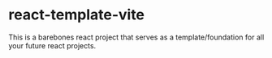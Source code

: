 # react-template-vite
This is a barebones react project that serves as a template/foundation for all your future react projects.
